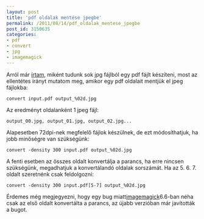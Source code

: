 ```yaml
---
layout: post
title: 'pdf oldalak mentése jpegbe'
permalink: /2011/08/14/pdf_oldalak_mentese_jpegbe
post_id: 3150635
categories: 
- pdf
- convert
- jpg
- imagemagick
---
```


Arról már 
[írtam](http://commandline.blog.hu/2010/03/23/pdf_keszitese_kepekbol), miként tudunk sok jpg fájlból egy pdf fájlt készíteni, most az ellentétes irányt mutatom meg, amikor egy pdf oldalait mentjük el jpeg fájlokba: 
```
convert input.pdf output_%02d.jpg
``` 
Az eredményt oldalanként 1 jpeg fájl: 
```
output_00.jpg, output_01.jpg, output_02.jpg...
``` 
Alapesetben 72dpi-nek megfelelő fájlok készülnek, de ezt módosíthatjuk, ha jobb minőségre van szükségünk: 
```
convert -density 300 input.pdf output_%02d.jpg
``` 
A fenti esetben az összes oldalt konvertálja a parancs, ha erre nincsen szükségünk, megadhatjuk a konvertálandó oldalak sorszámát. Ha az 5. 6. 7. oldalt szeretnénk csak feldolgozni: 
```
convert -density 300 input.pdf[5-7] output_%02d.jpg
``` 
Érdemes még megjegyezni, hogy egy bug miatt[imagemagick](http://www.imagemagick.org/)6.6-ban néha csak az első oldalt konvertálta a parancs, az újabb verzióban már javították a bugot.